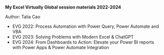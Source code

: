 **My Excel Virtually Global session materials 2022-2024**

Author: Talia Cao


* EVG 2022: Process Automation with Power Query, Power Automate and VBA
* EVG 2023: Solving Problems with Modern Excel & ChatGPT
* EVG 2024: From Dashboards to Action: Elevate your Power BI reports with Power Apps & Power Automate Integration
